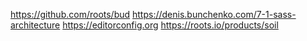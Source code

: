 https://github.com/roots/bud
https://denis.bunchenko.com/7-1-sass-architecture
https://editorconfig.org
https://roots.io/products/soil
